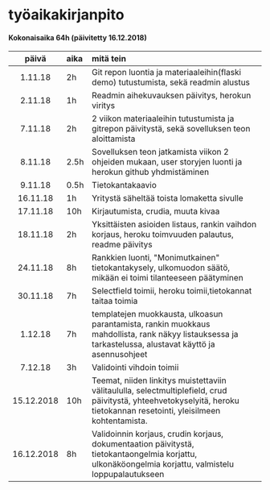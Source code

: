 # työaikakirjanpito

#### Kokonaisaika 64h (päivitetty 16.12.2018)

| päivä | aika | mitä tein  |
| :----:|:-----| :-----|
| 1.11.18|2h|Git repon luontia ja materiaaleihin(flaski demo) tutustumista, sekä readmin alustus|
|2.11.18|1h| Readmin aihekuvauksen päivitys, herokun viritys|
|7.11.18|2h |2 viikon materiaaleihin tutustumista ja gitrepon päivitystä, sekä sovelluksen teon aloittamista|
|8.11.18|2.5h|Sovelluksen teon jatkamista viikon 2 ohjeiden mukaan, user storyjen luonti ja herokun github yhdmistäminen |
|9.11.18|0.5h|Tietokantakaavio |
|16.11.18|1h|Yritystä säheltää toista lomaketta sivulle |
|17.11.18|10h|Kirjautumista, crudia, muuta kivaa|
|18.11.18|2h|Yksittäisten asioiden listaus, rankin vaihdon korjaus, heroku toimvuuden palautus, readme päivitys |
|24.11.18|8h|Rankkien luonti, "Monimutkainen" tietokantakysely, ulkomuodon säätö, mikään ei toimi tilanteeseen päätyminen|
|30.11.18|7h|Selectfield toimii, heroku toimii,tietokannat taitaa toimia |
|1.12.18|7h|templatejen muokkausta, ulkoasun parantamista, rankin muokkaus mahdollista, rank näkyy listauksessa ja tarkastelussa, alustavat käyttö ja asennusohjeet |
|7.12.18|3h|Validointi vihdoin toimii|
|15.12.2018|10h|Teemat, niiden linkitys muistettaviin välitaululla, selectmultiplefield, crud päivitystä, yhteehvetokyselyitä, heroku tietokannan resetointi, yleisilmeen kohtentamista.|
|16.12.2018|8h|Validoinnin korjaus, crudin korjaus, dokumentaation päivitystä, tietokantaongelmia korjattu, ulkonäköongelmia korjattu, valmistelu loppupalautukseen|
